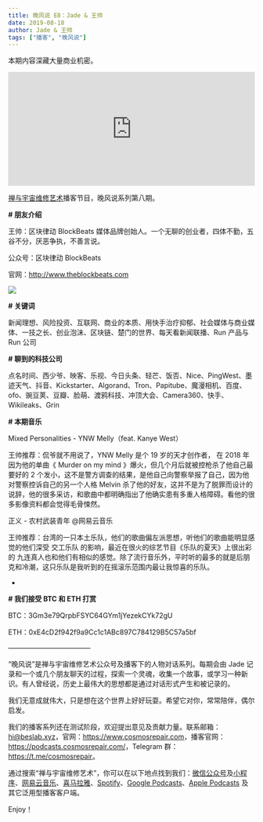 ```yaml
---
title: 晚风说 E8：Jade & 王帅
date: 2019-08-18
author: Jade & 王帅
tags: ["播客", "晚风说"]
---
```


本期内容深藏大量商业机密。

<!--more-->

<iframe src="https://open.spotify.com/embed-podcast/episode/1JyMWTujqJ9Q3zDbzkD6ko" width="100%" height="232" frameborder="0" allowtransparency="true" allow="encrypted-media"></iframe>

[禅与宇宙维修艺术](https://www.cosmosrepair.com)播客节目，晚风说系列第八期。

**# 朋友介绍**

王帅：区块律动 BlockBeats 媒体品牌创始人。一个无聊的创业者，四体不勤，五谷不分，厌恶争执，不善言说。

公众号：区块律动 BlockBeats

官网：<http://www.theblockbeats.com>

![](http://ww4.sinaimg.cn/large/006tNc79ly1g64t236kkyj30u00gv433.jpg)

**# 关键词**

新闻理想、风险投资、互联网、商业的本质、用快手治疗抑郁、社会媒体与商业媒体、一技之长、创业泡沫、区块链、楚门的世界、每天看新闻联播、Run 产品与 Run 公司

**# 聊到的科技公司**

点名时间、西少爷、映客、乐视、今日头条、轻芒、饭否、Nice、PingWest、墨迹天气、抖音、Kickstarter、Algorand、Tron、Papitube、魔漫相机、百度、ofo、豌豆荚、豆瓣、脸萌、渡鸦科技、冲顶大会、Camera360、快手、Wikileaks、Grin

**# 本期音乐**

Mixed Personalities - YNW Melly（feat. Kanye West）

王帅推荐：侃爷就不用说了，YNW Melly 是个 19 岁的天才创作者， 在 2018 年因为他的单曲《 Murder on my mind 》爆火，但几个月后就被控枪杀了他自己最要好的 2 个发小，这不是警方调查的结果，是他自己向警察举报了自己，因为他对警察控诉自己的另一个人格 Melvin 杀了他的好友，这并不是为了脱罪而设计的说辞，他的很多采访，和歌曲中都明确指出了他确实患有多重人格障碍。看他的很多影像资料都会觉得毛骨悚然。

正义 - 农村武装青年 @网易云音乐

王帅推荐：台湾的一只本土乐队，他们的歌曲偏左派思想，听他们的歌曲能明显感觉的他们深受 交工乐队 的影响，最近在很火的综艺节目《乐队的夏天》上很出彩的 九连真人也和他们有相似的感觉。除了流行音乐外，平时听的最多的就是后朋克和冷潮，这只乐队是我听到的在摇滚乐范围内最让我惊喜的乐队。

-

**# 我们接受 BTC 和 ETH 打赏**

BTC：3Gm3e79QrpbFSYC64GYm1jYezekCYk72gU

ETH：0xE4cD2f942f9a9Cc1c1ABc897C784129B5C57a5bf

————————————

“晚风说”是禅与宇宙维修艺术公众号及播客下的人物对话系列。每期会由 Jade 记录和一个或几个朋友聊天的过程，探索一个灵魂，收集一个故事，或学习一种新识。有人曾经说，历史上最伟大的思想都是通过对话形式产生和被记录的。

我们无意成就伟大，只是想在这个世界上好好玩耍。希望它对你，常常陪伴，偶尔启发。

我们的播客系列还在测试阶段，欢迎提出意见及贡献力量。联系邮箱：<hi@beslab.xyz>，官网：<https://www.cosmosrepair.com>，播客官网：<https://podcasts.cosmosrepair.com/>，Telegram 群：<https://t.me/cosmosrepair>。

通过搜索“禅与宇宙维修艺术”，你可以在以下地点找到我们：[微信公众号](https://cosmosrepair-1257028016.cos.ap-beijing.myqcloud.com/2019-08-04-qrcode_for_gh_9a7e409c3696_430.jpg)及[小程序](https://cosmosrepair-1257028016.cos.ap-beijing.myqcloud.com/2019-08-04-gh_ec0187a9be05_430.jpg)、[网易云音乐](https://music.163.com/#/djradio?id=793651380)、[喜马拉雅](https://www.ximalaya.com/zhubo/182662946/)、[Spotify](https://open.spotify.com/show/5SfJxMPMoqbGc2zG8ouiuD?si=QcavW9VXQiKTkTuBuWU8nA)、[Google Podcasts](https://podcasts.google.com/?feed=aHR0cHM6Ly9wb2RjYXN0cy5jb3Ntb3NyZXBhaXIuY29tL3Jzcw%3D%3D)、[Apple Podcasts](https://podcasts.apple.com/podcast/id1475254987) 及其它泛用型播客客户端。

Enjoy！